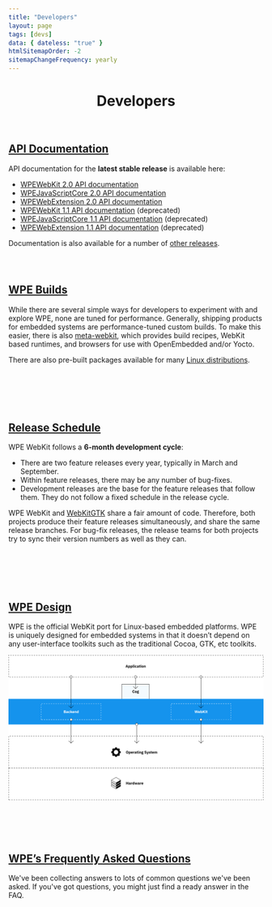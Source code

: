 ```yaml
---
title: "Developers"
layout: page
tags: [devs]
data: { dateless: "true" }
htmlSitemapOrder: -2
sitemapChangeFrequency: yearly
---
```

<style>
header.page h1 {
	padding-bottom: 0.33em;
	margin-bottom: 0.33em;
}
header.page p {
	margin: 0;
}
main > div, .dotsep {
	padding-block: 2em 3em;
}
h2 {
	font-size: 1.5em;
}
</style>

<header class="page">

# Developers

</header>


<div>

## [API Documentation](#)

API documentation for the **latest stable release** is available here:

<ul class="arrows">
<li><a href="https://wpewebkit.org/reference/stable/wpe-webkit-2.0/">WPEWebKit 2.0 API documentation</a></li>
<li><a href="https://wpewebkit.org/reference/stable/wpe-javascriptcore-2.0/">WPEJavaScriptCore 2.0 API documentation</a></li>
<li><a href="https://wpewebkit.org/reference/stable/wpe-web-extension-2.0/">WPEWebExtension 2.0 API documentation</a></li>
<li><a href="https://wpewebkit.org/reference/stable/wpe-webkit-1.1/">WPEWebKit 1.1 API documentation</a> (deprecated)</li>
<li><a href="https://wpewebkit.org/reference/stable/wpe-javascriptcore-1.1/">WPEJavaScriptCore 1.1 API documentation</a> (deprecated)</li>
<li><a href="https://wpewebkit.org/reference/stable/wpe-web-extension-1.1/">WPEWebExtension 1.1 API documentation</a> (deprecated)</li>
</ul>

Documentation is also available for a number of [other releases](/reference).

</div>

<div class="dotsep">

## [WPE Builds](/about/builds.html)

While there are several simple ways for developers to experiment with and explore WPE, none are tuned for performance. Generally, shipping products for embedded systems are performance-tuned custom builds. To make this easier, there is also [meta-webkit](https://github.com/Igalia/meta-webkit), which provides build recipes, WebKit based runtimes, and browsers for use with OpenEmbedded and/or Yocto.

There are also pre-built packages available for many <a href="/about/get-wpe.html">Linux distributions</a>.

</div>

<div class="dotsep">

## [Release Schedule](/release/schedule)

WPE WebKit follows a **6-month development cycle**:

<ul class="arrows">
<li>There are two feature releases every year, typically in March and September.</li>
<li>Within feature releases, there may be any number of bug-fixes.</li>
<li>Development releases are the base for the feature releases that follow them.  They do not follow a fixed schedule in the release cycle.</li>
</ul>

WPE WebKit and [WebKitGTK](https://webkitgtk.org/) share a fair amount of code.  Therefore, both projects produce their feature releases simultaneously, and share the same release branches.  For bug-fix releases, the release teams for both projects try to sync their version numbers as well as they can.

</div>

<div class="dotsep">
<div>
<h2><a href="/about/architecture.html">WPE Design</a></h2>
<p>WPE is the official WebKit port for Linux-based embedded platforms. WPE is uniquely designed for embedded systems in that it doesn’t depend on any user-interface toolkits such as the traditional Cocoa, GTK, etc toolkits.</p>
</div>
<img src="/assets/img/diagram-WPE-design.svg" alt="">
</div>

<div class="dotsep">
<h2><a href="/about/faq.html">WPE’s Frequently Asked Questions</a></h2>
<p>We've been collecting answers to lots of common questions we've been asked. If you've got questions, you might just find a ready answer in the FAQ.</p>
</div>
